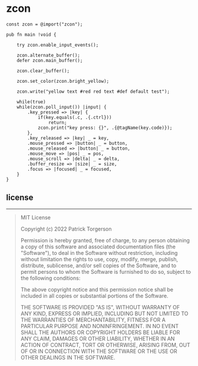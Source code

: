 # zcon

```zig
const zcon = @import("zcon");

pub fn main !void {

    try zcon.enable_input_events();

    zcon.alternate_buffer();
    defer zcon.main_buffer();

    zcon.clear_buffer();

    zcon.set_color(zcon.bright_yellow);

    zcon.write("yellow text #red red text #def default test");

    while(true)
    while(zcon.poll_input()) |input| {
        .key_pressed => |key| {
            if(key.equals(.c, .{.ctrl}))
                return;
            zcon.print("key press: {}", .{@tagName(key.code)});
        },
        .key_released => |key| _ = key,
        .mouse_pressed => |button| _ = button,
        .mouse_released => |button| _ = button,
        .mouse_move => |pos| _ = pos,
        .mouse_scroll => |delta| _ = delta,
        .buffer_resize => |size| _ = size,
        .focus => |focused| _ = focused,
    }
}
```

## license
---

> MIT License
>
> Copyright (c) 2022 Patrick Torgerson
>
> Permission is hereby granted, free of charge, to any person obtaining a copy
> of this software and associated documentation files (the "Software"), to deal
> in the Software without restriction, including without limitation the rights
> to use, copy, modify, merge, publish, distribute, sublicense, and/or sell
> copies of the Software, and to permit persons to whom the Software is
> furnished to do so, subject to the following conditions:
>
> The above copyright notice and this permission notice shall be included in all
> copies or substantial portions of the Software.
>
> THE SOFTWARE IS PROVIDED "AS IS", WITHOUT WARRANTY OF ANY KIND, EXPRESS OR
> IMPLIED, INCLUDING BUT NOT LIMITED TO THE WARRANTIES OF MERCHANTABILITY,
> FITNESS FOR A PARTICULAR PURPOSE AND NONINFRINGEMENT. IN NO EVENT SHALL THE
> AUTHORS OR COPYRIGHT HOLDERS BE LIABLE FOR ANY CLAIM, DAMAGES OR OTHER
> LIABILITY, WHETHER IN AN ACTION OF CONTRACT, TORT OR OTHERWISE, ARISING FROM,
> OUT OF OR IN CONNECTION WITH THE SOFTWARE OR THE USE OR OTHER DEALINGS IN THE
> SOFTWARE.
